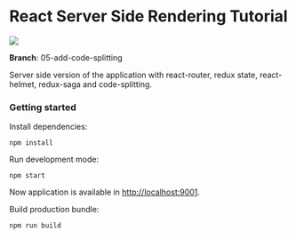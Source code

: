 # React Server Side Rendering Tutorial

![](https://github.com/noveogroup-amorgunov/react-ssr-tutorial/raw/client-side-version/static/images/favicon.png)

**Branch**: 05-add-code-splitting

Server side version of the application with react-router, redux state, react-helmet, redux-saga and code-splitting.

### Getting started

Install dependencies:

```
npm install
```

Run development mode:

```
npm start
```

Now application is available in [http://localhost:9001](http://localhost:9001).

Build production bundle:

```
npm run build
```
